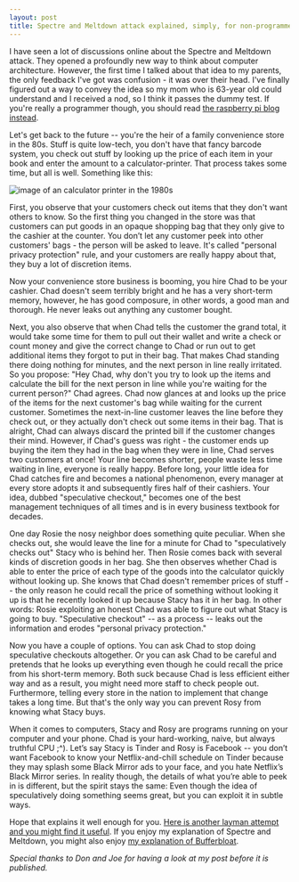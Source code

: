 ```yaml
---
layout: post
title: Spectre and Meltdown attack explained, simply, for non-programmers
---
```


I have seen a lot of discussions online about the Spectre and Meltdown attack. They opened a profoundly new way to think about computer architecture. However, the first time I talked about that idea to my parents, the only feedback I've got was confusion - it was over their head. I've finally figured out a way to convey the idea so my mom who is 63-year old could understand and I received a nod, so I think it passes the dummy test. If you're really a programmer though, you should read [the raspberry pi blog instead](https://www.raspberrypi.org/blog/why-raspberry-pi-isnt-vulnerable-to-spectre-or-meltdown/). 


Let's get back to the future -- you're the heir of a family convenience store in the 80s. Stuff is quite low-tech, you don't have that fancy barcode system, you check out stuff by looking up the price of each item in your book and enter the amount to a calculator-printer. That process takes some time, but all is well. Something like this:

![image of an calculator printer in the 1980s](https://s3-ap-southeast-2.amazonaws.com/wc-prod-pim/JPEG_1000x1000/DAEL2901RH_sharp_sharp_el2901rh_printing_cal_grey.jpg) 


First, you observe that your customers check out items that they don't want others to know. So the first thing you changed in the store was that customers can put goods in an opaque shopping bag that they only give to the cashier at the counter. You don’t let any customer peek into other customers' bags - the person will be asked to leave. It's called "personal privacy protection" rule, and your customers are really happy about that, they buy a lot of discretion items.


Now your convenience store business is booming, you hire Chad to be your cashier. Chad doesn't seem terribly bright and he has a very short-term memory, however, he has good composure, in other words, a good man and thorough. He never leaks out anything any customer bought. 


Next, you also observe that when Chad tells the customer the grand total, it would take some time for them to pull out their wallet and write a check or count money and give the correct change to Chad or run out to get additional items they forgot to put in their bag. That makes Chad standing there doing nothing for minutes, and the next person in line really irritated. So you propose: "Hey Chad, why don't you try to look up the items and calculate the bill for the next person in line while you're waiting for the current person?" Chad agrees. Chad now glances at and looks up the price of the items for the next customer's bag while waiting for the current customer. Sometimes the next-in-line customer leaves the line before they check out, or they actually don't check out some items in their bag. That is alright, Chad can always discard the printed bill if the customer changes their mind. However, if Chad's guess was right - the customer ends up buying the item they had in the bag when they were in line, Chad serves two customers at once! Your line becomes shorter, people waste less time waiting in line, everyone is really happy. Before long, your little idea for Chad catches fire and becomes a national phenomenon, every manager at every store adopts it and subsequently fires half of their cashiers. Your idea, dubbed "speculative checkout," becomes one of the best management techniques of all times and is in every business textbook for decades.


One day Rosie the nosy neighbor does something quite peculiar. When she checks out, she would leave the line for a minute for Chad to "speculatively checks out" Stacy who is behind her. Then Rosie comes back with several kinds of discretion goods in her bag. She then observes whether Chad is able to enter the price of each type of the goods into the calculator quickly without looking up. She knows that Chad doesn't remember prices of stuff -- the only reason he could recall the price of something without looking it up is that he recently looked it up because Stacy has it in her bag. In other words: Rosie exploiting an honest Chad was able to figure out what Stacy is going to buy. "Speculative checkout" -- as a process -- leaks out the information and erodes "personal privacy protection."


Now you have a couple of options. You can ask Chad to stop doing speculative checkouts altogether. Or you can ask Chad to be careful and pretends that he looks up everything even though he could recall the price from his short-term memory. Both suck because Chad is less efficient either way and as a result, you might need more staff to check people out. Furthermore, telling every store in the nation to implement that change takes a long time. But that's the only way you can prevent Rosy from knowing what Stacy buys.


When it comes to computers, Stacy and Rosy are programs running on your computer and your phone. Chad is your hard-working, naive, but always truthful CPU ;^). Let’s say Stacy is Tinder and Rosy is Facebook -- you don’t want Facebook to know your Netflix-and-chill schedule on Tinder because they may splash some Black Mirror ads to your face, and you hate Netflix’s Black Mirror series. In reality though, the details of what you’re able to peek in is different, but the spirit stays the same: Even though the idea of speculatively doing something seems great, but you can exploit it in subtle ways.


Hope that explains it well enough for you. [Here is another layman attempt and you might find it useful]( https://twitter.com/securelyfitz/status/949004862968143873). If you enjoy my explanation of Spectre and Meltdown, you might also enjoy [my explanation of Bufferbloat](https://www-tnhh-net.cdn.ampproject.org/c/www.tnhh.net/mobile/posts/bufferbloat-in-laymans-terms.html). 

_Special thanks to Don and Joe for having a look at my post before it is published._
